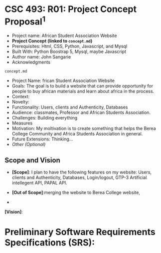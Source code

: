 # CSC 493: R01: Project Concept Proposal<sup>1</sup>

- Project name: African Student Association Website
- **Project Concept (linked to <code>concept.md</code>)** 
- Prerequisites: Html, CSS, Python, Javascript, and Mysql
- Built With: Python Boostrap 5, Mysql, maybe Javascript
- Author name: John Sangarie
- Acknowledgments


<code>concept.md</code>
  - Project Name: frican Student Association Website
  - Goals: The goal is to build a website that can provide opportunity for people to buy african materials and learn about africa in the process. 
  - Context: 
  - Novelty: 
  - Functionality: Users, clients and Authenticity, Databases
  - Audience: classmates, Professor and African Students Association.
  - Challenges: Building everything
  - Measures
  - Motivation: My moltivation is to create something that helps the Berea College Community and Africa Students Association in general. 
  - Future Extensions: Thinking...
  - *Other (Optional)*
  
 
 ## Scope and Vision
 
 
 - **[Scope]**: I plan to have the following features on my website:  Users, clients and Authenticity, Databases, Login/logout, GTP-3 Artificial intellegent API, PAPAL API.
 
 - **[Out of Scope]**:merging the website to Berea College website, 
 -
 
 **[Vision]**:
 
 
 
# Preliminary Software Requirements Specifications (SRS):
